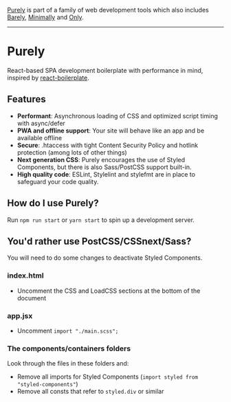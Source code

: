 [Purely](https://github.com/mikaelvesavuori/purely) is part of a family of web development tools which also includes [Barely](https://github.com/mikaelvesavuori/barely), [Minimally](https://github.com/mikaelvesavuori/minimally) and [Only](https://github.com/beingstudio/only).

---
# Purely
React-based SPA development boilerplate with performance in mind, inspired by [react-boilerplate](https://github.com/react-boilerplate/react-boilerplate).

## Features
- **Performant**: Asynchronous loading of CSS and optimized script timing with async/defer
- **PWA and offline support**: Your site will behave like an app and be available offline
- **Secure**: .htaccess with tight Content Security Policy and hotlink protection (among lots of other things)
- **Next generation CSS**: Purely encourages the use of Styled Components, but there is also Sass/PostCSS support built-in.
- **High quality code**: ESLint, Stylelint and stylefmt are in place to safeguard your code quality.

## How do I use Purely?
Run `npm run start` or `yarn start` to spin up a development server.

## You'd rather use PostCSS/CSSnext/Sass?
You will need to do some changes to deactivate Styled Components.

### index.html
- Uncomment the CSS and LoadCSS sections at the bottom of the document

### app.jsx
- Uncomment `import "./main.scss";`

### The components/containers folders
Look through the files in these folders and:
- Remove all imports for Styled Components (`import styled from "styled-components"`)
- Remove all consts that refer to `styled.div` or similar
